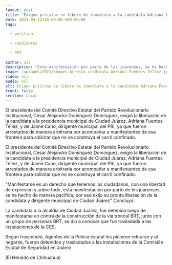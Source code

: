 ```yaml
---
layout: post
title: "Exigen priistas se libere de inmediato a la candidata Adriana Fuentes"
date: 2021-04-12T16:08:00.000-06:00
tags:
  
  - política
  
  - candidatos
  
  - PRI
  
author: nil
description: "Esta manifestación por parte de los juarenses, se ha hecho de manera pacífica, por eso exijo su pronta liberación de la candidata, expresó el dirigente estatal del PRI, Alejandro Domínguez"
image: /uploads/2021/images-Arresto_candidata_Adriana_Fuentes_Téllez.jpg
video: nil
audio: nil
alt: Exigen priistas se libere de inmediato a la candidata Adriana Fuentes
front: false
section: Local
---
```


El presidente del Comité Directivo Estatal del Partido Revolucionario Institucional, César Alejandro Domínguez Domínguez, exigió la liberación de la candidata a la presidencia municipal de Ciudad Juárez, Adriana Fuentes Téllez, y de Jaime Cano, dirigente municipal del PRI, ya que fueron arrestados de manera arbitraria por acompañar a manifestantes de esa frontera para solicitar que no se construya el carril confinado.

El presidente del Comité Directivo Estatal del Partido Revolucionario Institucional, César Alejandro Domínguez Domínguez, exigió la liberación de la candidata a la presidencia municipal de Ciudad Juárez, Adriana Fuentes Téllez, y de Jaime Cano, dirigente municipal del PRI, ya que fueron arrestados de manera arbitraria por acompañar a manifestantes de esa frontera para solicitar que no se construya el carril confinado.

"Manifestarse es un derecho que tenemos los ciudadanos, con una libertad de expresión y sobre todo, esta manifestación por parte de los juarenses, se ha hecho de manera pacífica, por eso exijo su pronta liberación de la candidata y dirigente municipal de Ciudad Juárez" Concluyó.

La candidata a la alcaldía de Ciudad Juárez, fue detenida luego de manifestarse en contra de la construcción de la vía troncal BRT, junto con un grupo de personas BRT, se dio a conocer que fue trasladada a las instalaciones de la CES.

Según trascendió, Agentes de la Policía estatal les pidieron retirarse y al negarse, fueron detenidos y trasladados a las instalaciones de la Comisión Estatal de Seguridad en Juárez.

(El Heraldo de Chihuahua)